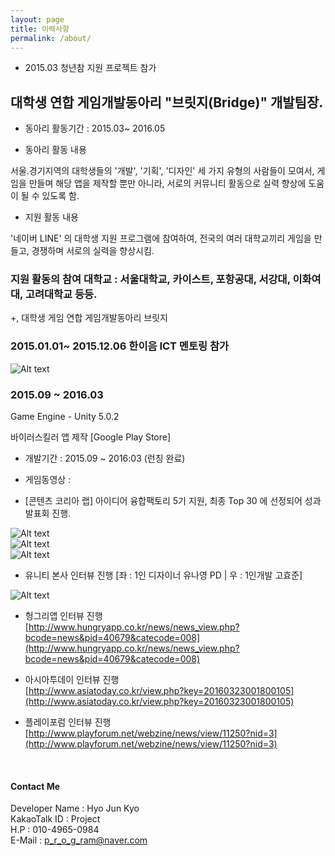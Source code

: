 ```yaml
---
layout: page
title: 이력사항
permalink: /about/
---
```


- 2015.03 청년참 지원 프로젝트 참가  <br>

## 대학생 연합 게임개발동아리 "브릿지(Bridge)" 개발팀장.

- 동아리 활동기간 : 2015.03~ 2016.05

- 동아리 활동 내용

서울.경기지역의 대학생들의 '개발', '기획', '디자인' 세 가지 유형의 사람들이 모여서, 게임을 만들며 해당 앱을 제작할 뿐만 아니라,
서로의 커뮤니티 활동으로 실력 향상에 도움이 될 수 있도록 함.

- 지원 활동 내용

'네이버 LINE' 의 대학생 지원 프로그램에 참여하여,
전국의 여러 대학교끼리 게임을 만들고, 경쟁하며 서로의 실력을 향상시킴.

 ### 지원 활동의 참여 대학교 : 서울대학교, 카이스트, 포항공대, 서강대, 이화여대, 고려대학교 등등.
  +, 대학생 게임 연합 게임개발동아리 브릿지

  


### 2015.01.01~ 2015.12.06 한이음 ICT 멘토링 참가 <br>

![Alt text](/images/hanium-hyojun.png "한이음 멘토링 참가 확인서") <br>

### 2015.09 ~ 2016.03

Game Engine - Unity 5.0.2

바이러스킬러 앱 제작 [Google Play Store]

- 개발기간 : 2015.09 ~ 2016:03 (런칭 완료)

- 게임동영상 :

- [콘텐츠 코리아 랩] 아이디어 융합팩토리 5기 지원, 최종 Top 30 에 선정되어 성과발표회 진행. <br>

![Alt text](/images/아이디어융합팩토리-프로그램북.PNG "아이디어융합팩토리-프로그램북")<br>
![Alt text](/images/콘텐츠코리아랩-아이디어융합팩토리5기.jpg "콘텐츠코리아랩-아이디어융합팩토리5기")<br>
![Alt text](/images/아이디어융합팩토리-최종메달.jpg "아이디어융합팩토리")<br>


- 유니티 본사 인터뷰 진행  [좌 : 1인 디자이너 유나영 PD | 우 : 1인개발 고효준]

![Alt text](/images/hyojun-unity.JPG "유니티 개발")<br>

- 헝그리앱 인터뷰 진행 <br>
[http://www.hungryapp.co.kr/news/news_view.php?bcode=news&pid=40679&catecode=008](http://www.hungryapp.co.kr/news/news_view.php?bcode=news&pid=40679&catecode=008)


- 아시아투데이 인터뷰 진행 <br>
[http://www.asiatoday.co.kr/view.php?key=20160323001800105](http://www.asiatoday.co.kr/view.php?key=20160323001800105)


- 플레이포럼 인터뷰 진행 <br>
[http://www.playforum.net/webzine/news/view/11250?nid=3](http://www.playforum.net/webzine/news/view/11250?nid=3)

<br>

#### Contact Me

Developer Name : Hyo Jun Kyo <br>
KakaoTalk ID : Project <br>
H.P : 010-4965-0984 <br>
E-Mail : [p_r_o_g_ram@naver.com](mailto:p_r_o_g_ram@naver.com) <br>
